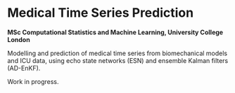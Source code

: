 # Medical Time Series Prediction
**MSc Computational Statistics and Machine Learning, University College London**

Modelling and prediction of medical time series from biomechanical models and ICU data, using echo state networks (ESN) and ensemble Kalman filters (AD-EnKF).

Work in progress.